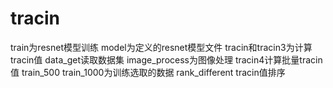 # tracin
train为resnet模型训练
model为定义的resnet模型文件
tracin和tracin3为计算tracin值
data_get读取数据集
image_process为图像处理
tracin4计算批量tracin值
train_500 train_1000为训练选取的数据
rank_different tracin值排序
